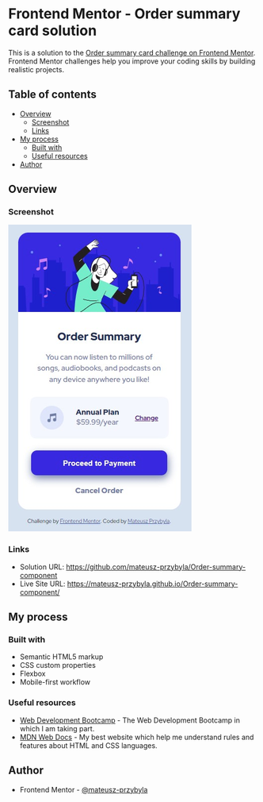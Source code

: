 # Frontend Mentor - Order summary card solution

This is a solution to the [Order summary card challenge on Frontend Mentor](https://www.frontendmentor.io/challenges/order-summary-component-QlPmajDUj). Frontend Mentor challenges help you improve your coding skills by building realistic projects.

## Table of contents

- [Overview](#overview)
  - [Screenshot](#screenshot)
  - [Links](#links)
- [My process](#my-process)
  - [Built with](#built-with)
  - [Useful resources](#useful-resources)
- [Author](#author)

## Overview

### Screenshot

![](./screenshot.jpg)

### Links

- Solution URL: https://github.com/mateusz-przybyla/Order-summary-component
- Live Site URL: https://mateusz-przybyla.github.io/Order-summary-component/

## My process

### Built with

- Semantic HTML5 markup
- CSS custom properties
- Flexbox
- Mobile-first workflow

### Useful resources

- [Web Development Bootcamp](https://www.udemy.com/course/the-complete-web-development-bootcamp/?couponCode=KEEPLEARNING) - The Web Development Bootcamp in which I am taking part.
- [MDN Web Docs](https://developer.mozilla.org/en-US/) - My best website which help me understand rules and features about HTML and CSS languages.

## Author

- Frontend Mentor - [@mateusz-przybyla](https://www.frontendmentor.io/profile/mateusz-przybyla)
